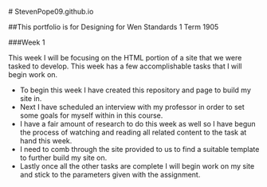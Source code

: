 ﻿﻿﻿# StevenPope09.github.io##This portfolio is for Designing for Wen Standards 1 Term 1905###Week 1This week I will be focusing on the HTML portion of a site that we were tasked to develop. This week has a few accomplishable tasks that I will begin work on.- To begin this week I have created this repository and page to build my site in.- Next I have scheduled an interview with my professor in order to set some goals for myself within in this course.- I have a fair amount of research to do this week as well so I have begun the process of watching and reading all related content to the task at hand this week.- I need to comb through the site provided to us to find a suitable template to further build my site on.- Lastly once all the other tasks are complete I will begin work on my site and stick to the parameters given with the assignment.